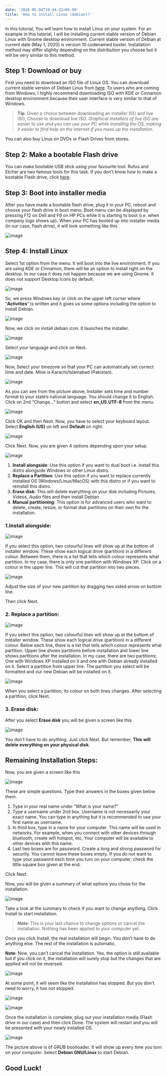 ```yaml
---
date: '2020-05-04T19:44:32+05:00'
title: 'How to install Linux (debian)?'
---
```


In this tutorial, You will learn how to install Linux on your system. For an example in this tutorial, I will be installing current stable version of Debian Linux with Gnome desktop environment. Current stable version of Debian at current date (May 1, 2020) is version 10 codenamed buster. Installation method may differ slightly depending on the distribution you choose but it will be very similar to this method.

## Step 1: Download or buy

First you need to download an ISO file of Linux OS. You can download current stable version of Debian Linux from [here](https://cdimage.debian.org/images/unofficial/non-free/images-including-firmware/current-live/amd64/iso-hybrid/). To users who are coming from Windows, I highly recommend downloading ISO with KDE or Cinnamon desktop environment because their user interface is very similar to that of Windows.

> **Tip**: Given a choice between downloading an installer ISO and live ISO, Choose to download live ISO.
> *Graphical installers of live ISO are easier to use and you can use your PC while installing the OS, making it easier to find help on the internet if you mess up the installation.*

You can also buy Linux on DVDs or Flash Drives from stores.

## Step 2: Make a bootable Flash drive

You can make bootable USB stick using your favourite tool. Rufus and Etcher are two famous tools for this task. If you don’t know how to make a bootable Flash drive, click [here](https://linuxworld45.wordpress.com/2020/05/05/how-to-make-a-bootable-usb-flash-drive/).

## Step 3: Boot into installer media

After you have made a bootable flash drive, plug it in your PC, reboot and choose your flash drive in boot menu. Boot menu can be displayed by pressing F12 on Dell and F9 on HP PCs while it is starting to boot (i.e. when company logo shows up). When your PC has booted up into installer media (in our case, flash drive), it will look something like this

![image](/images/how-to-install-linux-debian/10.png)

## Step 4: Install Linux

Select 1st option from the menu. It will boot into the live environment. If you are using KDE or Cinnamon, there will be an option to install right on the desktop. In our case it does not happen because we are using Gnome. It does not support Desktop Icons by default.

![image](/images/how-to-install-linux-debian/30.png)

So, we press Windows key or click on the upper left corner where “**Activities**” is written and it gives us some options including the option to install Debian.

![image](/images/how-to-install-linux-debian/40.png)

Now, we click on install debian icon. It launches the installer.

![image](/images/how-to-install-linux-debian/50.png)

Select your language and click on Next.

![image](/images/how-to-install-linux-debian/60.png)

Now, Select your timezone so that your PC can automatically set correct time and date. Mine is Karachi/Islamabad (Pakistan).

![image](/images/how-to-install-linux-debian/70.png)

As you can see from the picture above, Installer sets time and number format to your state’s national language. You should change it to English. Click on 2nd “Change…” button and select **en_US.UTF-8** from the menu.

![image](/images/how-to-install-linux-debian/80.png)

Click OK and then Next. Now, you have to select your keyboard layout. Select **English (US)** on left and **Default** on right.

![image](/images/how-to-install-linux-debian/90.png)

Click Next. Now, you are given 4 options depending upon your setup.

![image](/images/how-to-install-linux-debian/101.png)

1. **Install alongside**: Use this option if you want to dual boot i.e. install this distro alongside Windows or other Linux distro.
1. **Replace a Partition**: Use this option if you want to replace currently installed OS (Windows/Linux/MacOS) with this distro or if you want to reinstall this distro.
1. **Erase disk**: This will delete everything on your disk including Pictures, Videos, Audio files and then install Debian.
1. **Manual partitioning**: This option is for advanced users who want to delete, create, resize, or format disk partitions on their own for the installation.

### 1.Install alongside:

![image](/images/how-to-install-linux-debian/102-1.png)

If you select this option, two colourful lines will show up at the bottom of installer window. These show each logical drive (partition) in a different colour. Between them, there is a list that tells which colour represents what partition. In my case, there is only one partition with Windows XP. Click on a colour in the upper line. This will cut that partition into two pieces.

![image](/images/how-to-install-linux-debian/103.png)

Adjust the size of your new partition by dragging two sided arrow on bottom line.

Then click Next.

### 2. Replace a partition:

![image](/images/how-to-install-linux-debian/107.png)

If you select this option, two colourful lines will show up at the bottom of installer window. These show each logical drive (partition) in a different colour. Below each line, there is a list that tells which colour represents what partition. Upper line shows partitions before installation and lower line shows partitions after the installation. In my case, there are two partitions; One with Windows XP installed on it and one with Debian already installed on it. Select a partition from upper line. The partition you select will be formatted and our new Debian will be installed on it.

![image](/images/how-to-install-linux-debian/108.png)

When you select a partition, its colour on both lines changes. After selecting a partition, click Next.

### 3. Erase disk:

After you select **Erase disk** you will be given a screen like this

![image](/images/how-to-install-linux-debian/109.png)

You don’t have to do anything. Just click Next. But remember, **This will delete everything on your physical disk.**

## Remaining Installation Steps:

Now, you are given a screen like this

![image](/images/how-to-install-linux-debian/110.png)

These are simple questions. Type their answers in the boxes given below them.

1. Type in your real name under “What is your name?”
1. Type a username under 2nd box. Username is not necessarily your exact name. You can type in anything but it is recommended to use your first name as username.
1. In third box, type in a name for your computer. This name will be used in networks. For example, when you connect with other devices through bluetooth, create wifi hotspot, etc, Your computer will be available to other devices with this name.
1. Last two boxes are for password. Create a long and strong password for security. You cannot leave these boxes empty. If you do not want to type your password each time you turn on your computer, check the little square box given at the end.

Click Next.

Now, you will be given a summary of what options you chose for the installation.

![image](/images/how-to-install-linux-debian/120.png)

Take a look at the summary to check if you want to change anything. Click Install to start installation.

> **Note**: This is your last chance to change options or cancel the installation. Nothing has been applied to your computer yet.

Once you click Install, the real installation will begin. You don’t have to do anything else. The rest of the installation is automatic.

**Note**: Now, you can’t cancel the installation. Yes, the option is still available but if you click on it, the installation will surely stop but the changes that are applied will not be reversed.

![image](/images/how-to-install-linux-debian/130.png)

At some point, it will seem like the installation has stopped. But you don’t need to worry, it has not stopped.

![image](/images/how-to-install-linux-debian/140.png)

![image](/images/how-to-install-linux-debian/150.png)

Once the installation is complete, plug out your installation media (Flash drive in our case) and then click Done. The system will restart and you will be presented with your newly installed OS.

![image](/images/how-to-install-linux-debian/160.png)

The picture above is of GRUB bootloader. It will show up every time you turn on your computer. Select **Debian GNU/Linux** to start Debian.

## Good Luck!

